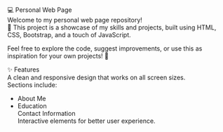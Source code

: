 💻 Personal Web Page <br>
Welcome to my personal web page repository!<br> 🌟 This project is a showcase of my skills and projects, built using HTML, CSS, Bootstrap, and a touch of JavaScript.<br>

Feel free to explore the code, suggest improvements, or use this as inspiration for your own projects! 🚀<br>

✨ Features<br>
A clean and responsive design that works on all screen sizes.<br>
Sections include:<br>
* About Me<br>
* Education<br>
Contact Information<br>
Interactive elements for better user experience.<br>
